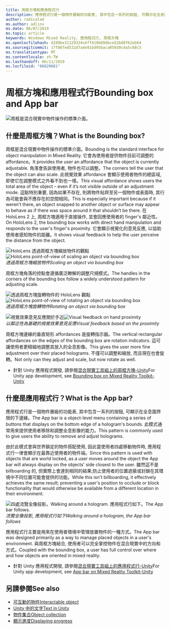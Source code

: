 ```yaml
---
title: 周框方塊和應用程式行
description: 應用程式行是一個物件層級的功能表, 其中包含一系列的按鈕, 可顯示在全息圖界限的下邊緣。
author: radicalad
ms.author: adlinv
ms.date: 06/07/2019
ms.topic: article
keywords: Windows Mixed Reality, 應用程式行, 周框方塊
ms.openlocfilehash: d289be31129324c6ff419b69dbce52bd8f62eb64
ms.sourcegitcommit: 17f86fed532d7a4e91bd95baca05930c4a5c68c5
ms.translationtype: MT
ms.contentlocale: zh-TW
ms.lasthandoff: 06/11/2019
ms.locfileid: "66829681"
---
```

# <a name="bounding-box-and-app-bar"></a><span data-ttu-id="6b52d-104">周框方塊和應用程式行</span><span class="sxs-lookup"><span data-stu-id="6b52d-104">Bounding box and App bar</span></span>
![周框是混合現實中物件操作的標準介面。](images/640px-boundingbox-hero.jpg)<br>

## <a name="what-is-the-bounding-box"></a><span data-ttu-id="6b52d-106">什麼是周框方塊？</span><span class="sxs-lookup"><span data-stu-id="6b52d-106">What is the Bounding box?</span></span>

<span data-ttu-id="6b52d-107">周框是混合現實中物件操作的標準介面。</span><span class="sxs-lookup"><span data-stu-id="6b52d-107">Bounding is the standard interface for object manipulation in Mixed Reality.</span></span> <span data-ttu-id="6b52d-108">它會為使用者提供物件目前可調整的 affordance。</span><span class="sxs-lookup"><span data-stu-id="6b52d-108">It provides the user an affordance that the object is currently adjustable.</span></span> <span data-ttu-id="6b52d-109">角落會告訴使用者, 物件也可以調整。</span><span class="sxs-lookup"><span data-stu-id="6b52d-109">The corners tell the user that the object can also scale.</span></span> <span data-ttu-id="6b52d-110">此視覺效果 affordance 會顯示使用者物件的總區域, 即使它在調整模式之外看不到也一樣。</span><span class="sxs-lookup"><span data-stu-id="6b52d-110">This visual affordance shows users the total area of the object – even if it’s not visible outside of an adjustment mode.</span></span> <span data-ttu-id="6b52d-111">這點特別重要, 因為如果不存在, 則將物件貼齊至另一個物件或表面時, 其行為可能會與不應存在的空間相同。</span><span class="sxs-lookup"><span data-stu-id="6b52d-111">This is especially important because if it weren’t there, an object snapped to another object or surface may appear to behave as if there was space around it that shouldn’t be there.</span></span> <span data-ttu-id="6b52d-112">在 HoloLens 2 上, 周框方塊適用于直接操作, 並會回應使用者的 finger's 鄰近性。</span><span class="sxs-lookup"><span data-stu-id="6b52d-112">On HoloLens 2, the bounding box works with direct hand manipulation and responds to the user's finger's proximity.</span></span> <span data-ttu-id="6b52d-113">它會顯示視覺化的意見反應, 以協助使用者感知物件的距離。</span><span class="sxs-lookup"><span data-stu-id="6b52d-113">It shows visual feedback to help the user perceive the distance from the object.</span></span> 

<span data-ttu-id="6b52d-114">![HoloLens 透過周框方塊縮放物件的觀點](images/HoloLens2_BoundingBox.gif)</span><span class="sxs-lookup"><span data-stu-id="6b52d-114">![HoloLens point-of-view of scaling an object via bounding box](images/HoloLens2_BoundingBox.gif)</span></span><br>
<span data-ttu-id="6b52d-115">*透過周框方塊縮放物件*</span><span class="sxs-lookup"><span data-stu-id="6b52d-115">*Scaling an object via bounding box*</span></span>

<span data-ttu-id="6b52d-116">周框方塊角落的控點會遵循廣泛瞭解的調整尺規模式。</span><span class="sxs-lookup"><span data-stu-id="6b52d-116">The handles in the corners of the bounding box follow a widely understood pattern for adjusting scale.</span></span> 

<span data-ttu-id="6b52d-117">![透過周框方塊旋轉物件的 HoloLens 觀點](images/HoloLens2_BoundingBox_Rotate.gif)</span><span class="sxs-lookup"><span data-stu-id="6b52d-117">![HoloLens point-of-view of rotating an object via bounding box](images/HoloLens2_BoundingBox_Rotate.gif)</span></span><br>
<span data-ttu-id="6b52d-118">*透過周框方塊旋轉物件*</span><span class="sxs-lookup"><span data-stu-id="6b52d-118">*Rotating an object via bounding box*</span></span>


<span data-ttu-id="6b52d-119">![視覺效果意見反應關於手近](images/HoloLens2_Proximity.gif)</span><span class="sxs-lookup"><span data-stu-id="6b52d-119">![Visual feedback on hand proximity](images/HoloLens2_Proximity.gif)</span></span><br>
<span data-ttu-id="6b52d-120">*以鄰近性為基礎的視覺效果意見反應*</span><span class="sxs-lookup"><span data-stu-id="6b52d-120">*Visual feedback based on the proximity*</span></span>

<span data-ttu-id="6b52d-121">周框方塊邊緣的垂直矩形 affordances 是旋轉指示器。</span><span class="sxs-lookup"><span data-stu-id="6b52d-121">The vertical rectangular affordances on the edges of the bounding box are rotation indicators.</span></span> <span data-ttu-id="6b52d-122">這可讓使用者更精細地調整其放入的全息影像。</span><span class="sxs-lookup"><span data-stu-id="6b52d-122">This gives the user more fine adjustment over their placed holograms.</span></span> <span data-ttu-id="6b52d-123">不僅可以調整和縮放, 而且現在也會旋轉。</span><span class="sxs-lookup"><span data-stu-id="6b52d-123">Not only can they adjust and scale, but now rotate as well.</span></span>

* <span data-ttu-id="6b52d-124">針對 Unity 應用程式開發, 請參閱[混合現實工具組上的周框方塊-Unity](https://microsoft.github.io/MixedRealityToolkit-Unity/Documentation/README_BoundingBox.html)</span><span class="sxs-lookup"><span data-stu-id="6b52d-124">For Unity app development, see [Bounding box on Mixed Reality Toolkit-Unity](https://microsoft.github.io/MixedRealityToolkit-Unity/Documentation/README_BoundingBox.html)</span></span>



## <a name="what-is-the-app-bar"></a><span data-ttu-id="6b52d-125">什麼是應用程式行？</span><span class="sxs-lookup"><span data-stu-id="6b52d-125">What is the App bar?</span></span>

<span data-ttu-id="6b52d-126">應用程式行是一個物件層級的功能表, 其中包含一系列的按鈕, 可顯示在全息圖界限的下邊緣。</span><span class="sxs-lookup"><span data-stu-id="6b52d-126">The App bar is a object-level menu containing a series of buttons that displays on the bottom edge of a hologram's bounds.</span></span> <span data-ttu-id="6b52d-127">此模式通常用來提供使用者移除和調整全息影像的能力。</span><span class="sxs-lookup"><span data-stu-id="6b52d-127">This pattern is commonly used to give users the ability to remove and adjust holograms.</span></span>

<span data-ttu-id="6b52d-128">由於此模式會與世界鎖定的物件搭配使用, 因此當使用者四處移動物件時, 應用程式行一律會顯示在最靠近使用者的物件端。</span><span class="sxs-lookup"><span data-stu-id="6b52d-128">Since this pattern is used with objects that are world locked, as a user moves around the object the App bar will always display on the objects' side closest to the user.</span></span> <span data-ttu-id="6b52d-129">雖然這不是 billboarding 的, 但實際上會達到相同的結果;防止使用者的位置遮蔽或封鎖在其環境中不同位置可能會提供的功能。</span><span class="sxs-lookup"><span data-stu-id="6b52d-129">While this isn't billboarding, it effectively achieves the same result; preventing a user's position to occlude or block functionality that would otherwise be available from a different location in their environment.</span></span>

<span data-ttu-id="6b52d-130">![四處流覽全像投影。</span><span class="sxs-lookup"><span data-stu-id="6b52d-130">![Walking around a hologram.</span></span> <span data-ttu-id="6b52d-131">應用程式行如下。](images/HoloLens2_AppBarFollowing.gif)</span><span class="sxs-lookup"><span data-stu-id="6b52d-131">The App bar follows.](images/HoloLens2_AppBarFollowing.gif)</span></span><br>
<span data-ttu-id="6b52d-132">*流覽全像投影, 應用程式行如下*</span><span class="sxs-lookup"><span data-stu-id="6b52d-132">*Walking around a hologram, the App bar follows*</span></span>

<span data-ttu-id="6b52d-133">應用程式行主要是用來在使用者環境中管理放置物件的一種方式。</span><span class="sxs-lookup"><span data-stu-id="6b52d-133">The App bar was designed primarily as a way to manage placed objects in a user's environment.</span></span> <span data-ttu-id="6b52d-134">與周框方塊結合, 使用者可以完全掌控物件在混合現實中的方向和方式。</span><span class="sxs-lookup"><span data-stu-id="6b52d-134">Coupled with the bounding box, a user has full control over where and how objects are oriented in mixed reality.</span></span>

* <span data-ttu-id="6b52d-135">針對 Unity 應用程式開發, 請參閱[混合現實工具組上的應用程式行-Unity](https://microsoft.github.io/MixedRealityToolkit-Unity/Documentation/README_AppBar.html)</span><span class="sxs-lookup"><span data-stu-id="6b52d-135">For Unity app development, see [App bar on Mixed Reality Toolkit-Unity](https://microsoft.github.io/MixedRealityToolkit-Unity/Documentation/README_AppBar.html)</span></span>

## <a name="see-also"></a><span data-ttu-id="6b52d-136">另請參閱</span><span class="sxs-lookup"><span data-stu-id="6b52d-136">See also</span></span>
* [<span data-ttu-id="6b52d-137">可互動的物件</span><span class="sxs-lookup"><span data-stu-id="6b52d-137">Interactable object</span></span>](interactable-object.md)
* [<span data-ttu-id="6b52d-138">Unity 中的文字</span><span class="sxs-lookup"><span data-stu-id="6b52d-138">Text in Unity</span></span>](text-in-unity.md)
* [<span data-ttu-id="6b52d-139">物件集合</span><span class="sxs-lookup"><span data-stu-id="6b52d-139">Object collection</span></span>](object-collection.md)
* [<span data-ttu-id="6b52d-140">顯示進度</span><span class="sxs-lookup"><span data-stu-id="6b52d-140">Displaying progress</span></span>](progress.md)
